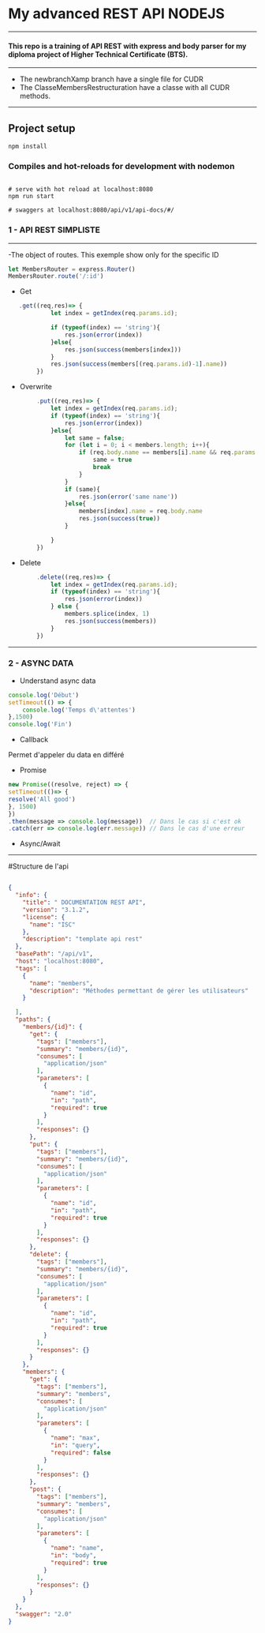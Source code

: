 # My advanced REST API NODEJS


---


#### This repo is a training of API REST with express and body parser for my diploma project of  Higher Technical Certificate (BTS).

---

- The newbranchXamp branch have a single file for CUDR
- The ClasseMembersRestructuration have a classe with all CUDR methods. 




---

## Project setup
```
npm install
```
### Compiles and hot-reloads for development with nodemon
```

# serve with hot reload at localhost:8080
npm run start

# swaggers at localhost:8080/api/v1/api-docs/#/
```


### 1 - API REST SIMPLISTE





---

-The object of routes. This exemple show only for the specific ID



```js
let MembersRouter = express.Router()
MembersRouter.route('/:id')
```

- Get
```js
   .get((req,res)=> {
            let index = getIndex(req.params.id);

            if (typeof(index) == 'string'){
                res.json(error(index))
            }else{
                res.json(success(members[index]))
            }
            res.json(success(members[(req.params.id)-1].name))
        })
```


- Overwrite
```js
        .put((req,res)=> {
            let index = getIndex(req.params.id);
            if (typeof(index) == 'string'){
                res.json(error(index))
            }else{
                let same = false;
                for (let i = 0; i < members.length; i++){
                    if (req.body.name == members[i].name && req.params.id != members[i].id){
                        same = true
                        break
                    }
                }
                if (same){
                    res.json(error('same name'))
                }else{
                    members[index].name = req.body.name
                    res.json(success(true))
                }

            }
        })
```


- Delete
```js
        .delete((req,res)=> {
            let index = getIndex(req.params.id);
            if (typeof(index) == 'string'){
                res.json(error(index))
            } else {
                members.splice(index, 1)
                res.json(success(members))
            }
        })
```
---

### 2 - ASYNC DATA

- Understand async data

```js
console.log('Début')
setTimeout(() => {
    console.log('Temps d\'attentes')
},1500)
console.log('Fin')

```
- Callback

Permet d'appeler du data en différé 

- Promise 

```js
new Promise((resolve, reject) => {
setTimeout(()=> {
resolve('All good')
}, 1500)
})
.then(message => console.log(message))  // Dans le cas si c'est ok
.catch(err => console.log(err.message)) // Dans le cas d'une erreur
```


- Async/Await

---

#Structure de l'api
```json

{
  "info": {
    "title": " DOCUMENTATION REST API",
    "version": "3.1.2",
    "license": {
      "name": "ISC"
    },
    "description": "template api rest"
  },
  "basePath": "/api/v1",
  "host": "localhost:8080",
  "tags": [
    {
      "name": "members",
      "description": "Méthodes permettant de gérer les utilisateurs"
    }

  ],
  "paths": {
    "members/{id}": {
      "get": {
        "tags": ["members"],
        "summary": "members/{id}",
        "consumes": [
          "application/json"
        ],
        "parameters": [
          {
            "name": "id",
            "in": "path",
            "required": true
          }
        ],
        "responses": {}
      },
      "put": {
        "tags": ["members"],
        "summary": "members/{id}",
        "consumes": [
          "application/json"
        ],
        "parameters": [
          {
            "name": "id",
            "in": "path",
            "required": true
          }
        ],
        "responses": {}
      },
      "delete": {
        "tags": ["members"],
        "summary": "members/{id}",
        "consumes": [
          "application/json"
        ],
        "parameters": [
          {
            "name": "id",
            "in": "path",
            "required": true
          }
        ],
        "responses": {}
      }
    },
    "members": {
      "get": {
        "tags": ["members"],
        "summary": "members",
        "consumes": [
          "application/json"
        ],
        "parameters": [
          {
            "name": "max",
            "in": "query",
            "required": false
          }
        ],
        "responses": {}
      },
      "post": {
        "tags": ["members"],
        "summary": "members",
        "consumes": [
          "application/json"
        ],
        "parameters": [
          {
            "name": "name",
            "in": "body",
            "required": true
          }
        ],
        "responses": {}
      }
    }
  },
  "swagger": "2.0"
}

```
